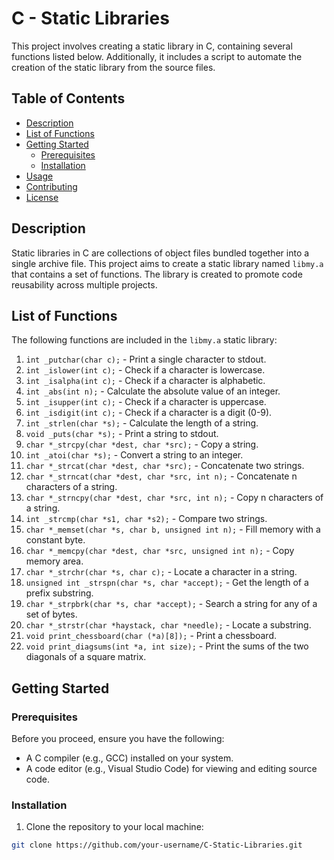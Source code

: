 # C - Static Libraries

This project involves creating a static library in C, containing several functions listed below. Additionally, it includes a script to automate the creation of the static library from the source files.

## Table of Contents

- [Description](#description)
- [List of Functions](#list-of-functions)
- [Getting Started](#getting-started)
  - [Prerequisites](#prerequisites)
  - [Installation](#installation)
- [Usage](#usage)
- [Contributing](#contributing)
- [License](#license)

## Description

Static libraries in C are collections of object files bundled together into a single archive file. This project aims to create a static library named `libmy.a` that contains a set of functions. The library is created to promote code reusability across multiple projects.

## List of Functions

The following functions are included in the `libmy.a` static library:

1. `int _putchar(char c);` - Print a single character to stdout.
2. `int _islower(int c);` - Check if a character is lowercase.
3. `int _isalpha(int c);` - Check if a character is alphabetic.
4. `int _abs(int n);` - Calculate the absolute value of an integer.
5. `int _isupper(int c);` - Check if a character is uppercase.
6. `int _isdigit(int c);` - Check if a character is a digit (0-9).
7. `int _strlen(char *s);` - Calculate the length of a string.
8. `void _puts(char *s);` - Print a string to stdout.
9. `char *_strcpy(char *dest, char *src);` - Copy a string.
10. `int _atoi(char *s);` - Convert a string to an integer.
11. `char *_strcat(char *dest, char *src);` - Concatenate two strings.
12. `char *_strncat(char *dest, char *src, int n);` - Concatenate n characters of a string.
13. `char *_strncpy(char *dest, char *src, int n);` - Copy n characters of a string.
14. `int _strcmp(char *s1, char *s2);` - Compare two strings.
15. `char *_memset(char *s, char b, unsigned int n);` - Fill memory with a constant byte.
16. `char *_memcpy(char *dest, char *src, unsigned int n);` - Copy memory area.
17. `char *_strchr(char *s, char c);` - Locate a character in a string.
18. `unsigned int _strspn(char *s, char *accept);` - Get the length of a prefix substring.
19. `char *_strpbrk(char *s, char *accept);` - Search a string for any of a set of bytes.
20. `char *_strstr(char *haystack, char *needle);` - Locate a substring.
21. `void print_chessboard(char (*a)[8]);` - Print a chessboard.
22. `void print_diagsums(int *a, int size);` - Print the sums of the two diagonals of a square matrix.

## Getting Started

### Prerequisites

Before you proceed, ensure you have the following:

- A C compiler (e.g., GCC) installed on your system.
- A code editor (e.g., Visual Studio Code) for viewing and editing source code.

### Installation

1. Clone the repository to your local machine:

```bash
git clone https://github.com/your-username/C-Static-Libraries.git
